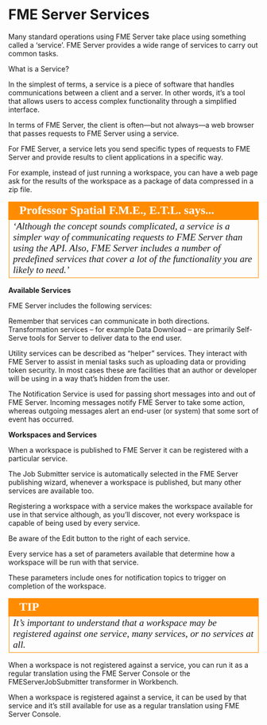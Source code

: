 # FME Server Services

Many standard operations using FME Server take place using something called a ‘service’. FME Server provides a wide range of services to carry out common tasks.

What is a Service?

In the simplest of terms, a service is a piece of software that handles communications between a client and a server. In other words, it’s a tool that allows users to access complex functionality through a simplified interface.

In terms of FME Server, the client is often—but not always—a web browser that passes requests to FME Server using a service.

For FME Server, a service lets you send specific types of requests to FME Server and provide results to client applications in a specific way.

For example, instead of just running a workspace, you can have a web page ask for the results of the workspace as a package of data compressed in a zip file.

<table style="border-spacing: 0px">
<tr>
<td style="vertical-align:middle;background-color:darkorange;border: 2px solid darkorange">
<i class="fa fa-quote-left fa-lg fa-pull-left fa-fw" style="color:white;padding-right: 12px;vertical-align:text-top"></i>
<span style="color:white;font-size:x-large;font-weight: bold;font-family:serif">Professor Spatial F.M.E., E.T.L. says...</span>
</td>
</tr>

<tr>
<td style="border: 1px solid darkorange">
<span style="font-family:serif; font-style:italic; font-size:larger">
‘Although the concept sounds complicated, a service is a simpler way of
communicating requests to FME Server than using the API.
Also, FME Server includes a number of predefined services that cover a
lot of the functionality you are likely to need.’
</span>
</td>
</tr>
</table>

**Available Services**

FME Server includes the following services:

Remember that services can communicate in both directions. Transformation services – for example Data Download – are primarily Self-Serve tools for Server to deliver data to the end user.

Utility services can be described as “helper” services. They interact with FME Server to assist in menial tasks such as uploading data or providing token security. In most cases these are facilities that an author or developer will be using in a way that’s hidden from the user.

The Notification Service is used for passing short messages into and out of FME Server. Incoming messages notify FME Server to take some action, whereas outgoing messages alert an end-user (or system) that some sort of event has occurred.

**Workspaces and Services**

When a workspace is published to FME Server it can be registered with a particular service.

The Job Submitter service is automatically selected in the FME Server publishing wizard, whenever a workspace is published, but many other services are available too.

Registering a workspace with a service makes the workspace available for use in that service although, as you’ll discover, not every workspace is capable of being used by every service.

Be aware of the Edit button to the right of each service.

Every service has a set of parameters available that determine how a workspace will be run with that service.

These parameters include ones for notification topics to trigger on completion of the workspace.

<table style="border-spacing: 0px">
<tr>
<td style="vertical-align:middle;background-color:darkorange;border: 2px solid darkorange">
<i class="fa fa-info-circle fa-lg fa-pull-left fa-fw" style="color:white;padding-right: 12px;vertical-align:text-top"></i>
<span style="color:white;font-size:x-large;font-weight: bold;font-family:serif">TIP</span>
</td>
</tr>

<tr>
<td style="border: 1px solid darkorange">
<span style="font-family:serif; font-style:italic; font-size:larger">
It’s important to understand that a workspace may be registered against one
service, many services, or no services at all.
</span>
</td>
</tr>
</table>

When a workspace is not registered against a service, you can run it as a regular translation using the FME Server Console or the FMEServerJobSubmitter transformer in Workbench.

When a workspace is registered against a service, it can be used by that service and it’s still available for use as a regular translation using FME Server Console.